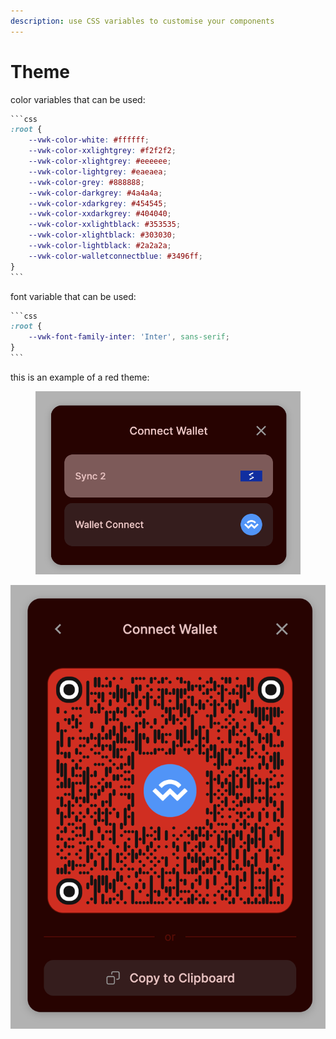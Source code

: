 ```yaml
---
description: use CSS variables to customise your components
---
```


# Theme

color variables that can be used:

````css
```css
:root {
    --vwk-color-white: #ffffff;
    --vwk-color-xxlightgrey: #f2f2f2;
    --vwk-color-xlightgrey: #eeeeee;
    --vwk-color-lightgrey: #eaeaea;
    --vwk-color-grey: #888888;
    --vwk-color-darkgrey: #4a4a4a;
    --vwk-color-xdarkgrey: #454545;
    --vwk-color-xxdarkgrey: #404040;
    --vwk-color-xxlightblack: #353535;
    --vwk-color-xlightblack: #303030;
    --vwk-color-lightblack: #2a2a2a;
    --vwk-color-walletconnectblue: #3496ff;
}
```
````

font variable that can be used:

````css
```css
:root {
    --vwk-font-family-inter: 'Inter', sans-serif;
}
```
````

this is an example of a red theme:

<figure><img src="../../../.gitbook/assets/Screenshot 2023-12-01 at 19.13.27.png" alt=""><figcaption></figcaption></figure>

![](<../../../.gitbook/assets/Screenshot 2023-12-01 at 19.13.35.png>)
